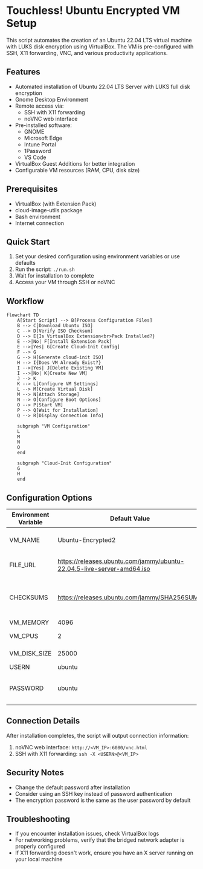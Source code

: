 # Touchless! Ubuntu Encrypted VM Setup

This script automates the creation of an Ubuntu 22.04 LTS virtual machine with LUKS disk encryption using VirtualBox. The VM is pre-configured with SSH, X11 forwarding, VNC, and various productivity applications.

## Features

- Automated installation of Ubuntu 22.04 LTS Server with LUKS full disk encryption
- Gnome Desktop Environment
- Remote access via:
  - SSH with X11 forwarding
  - noVNC web interface
- Pre-installed software:
  - GNOME
  - Microsoft Edge
  - Intune Portal
  - 1Password
  - VS Code
- VirtualBox Guest Additions for better integration
- Configurable VM resources (RAM, CPU, disk size)

## Prerequisites

- VirtualBox (with Extension Pack)
- cloud-image-utils package
- Bash environment
- Internet connection

## Quick Start

1. Set your desired configuration using environment variables or use defaults
2. Run the script: `./run.sh`
3. Wait for installation to complete
4. Access your VM through SSH or noVNC

## Workflow

```mermaid
flowchart TD
    A[Start Script] --> B[Process Configuration Files]
    B --> C[Download Ubuntu ISO]
    C --> D[Verify ISO Checksum]
    D --> E{Is VirtualBox Extension<br>Pack Installed?}
    E -->|No| F[Install Extension Pack]
    E -->|Yes| G[Create Cloud-Init Config]
    F --> G
    G --> H[Generate cloud-init ISO]
    H --> I{Does VM Already Exist?}
    I -->|Yes| J[Delete Existing VM]
    I -->|No| K[Create New VM]
    J --> K
    K --> L[Configure VM Settings]
    L --> M[Create Virtual Disk]
    M --> N[Attach Storage]
    N --> O[Configure Boot Options]
    O --> P[Start VM]
    P --> Q[Wait for Installation]
    Q --> R[Display Connection Info]
    
    subgraph "VM Configuration"
    L
    M
    N
    O
    end
    
    subgraph "Cloud-Init Configuration"
    G
    H
    end
```

## Configuration Options

| Environment Variable | Default Value | Description |
|---------------------|---------------|-------------|
| VM_NAME | Ubuntu-Encrypted2 | Name of the virtual machine |
| FILE_URL | https://releases.ubuntu.com/jammy/ubuntu-22.04.5-live-server-amd64.iso | URL to download Ubuntu ISO |
| CHECKSUMS | https://releases.ubuntu.com/jammy/SHA256SUMS | URL to download the Ubuntu ISO sha256sum |
| VM_MEMORY | 4096 | RAM in MB |
| VM_CPUS | 2 | Number of CPU cores |
| VM_DISK_SIZE | 25000 | Disk size in MB |
| USERN | ubuntu | Username |
| PASSWORD | ubuntu | Password (also used for disk encryption) |

## Connection Details

After installation completes, the script will output connection information:

1. noVNC web interface: `http://<VM_IP>:6080/vnc.html`
2. SSH with X11 forwarding: `ssh -X <USERN>@<VM_IP>`

## Security Notes

- Change the default password after installation
- Consider using an SSH key instead of password authentication
- The encryption password is the same as the user password by default

## Troubleshooting

- If you encounter installation issues, check VirtualBox logs
- For networking problems, verify that the bridged network adapter is properly configured
- If X11 forwarding doesn't work, ensure you have an X server running on your local machine
